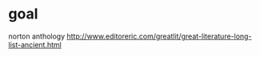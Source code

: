 # goal
norton anthology 
http://www.editoreric.com/greatlit/great-literature-long-list-ancient.html
